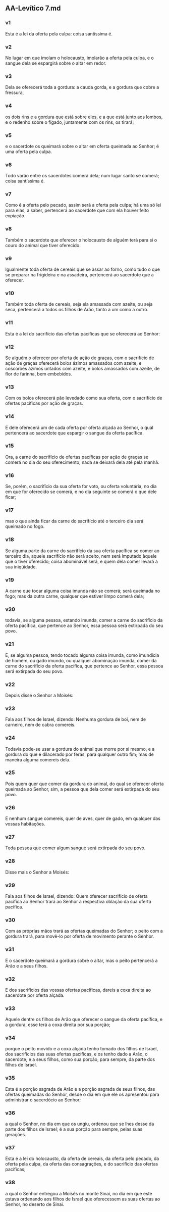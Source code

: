 ## AA-Levítico 7.md
### v1
 Esta é a lei da oferta pela culpa: coisa santíssima é.
### v2
 No lugar em que imolam o holocausto, imolarão a oferta pela culpa, e o sangue dela se espargirá sobre o altar em redor.
### v3
 Dela se oferecerá toda a gordura: a cauda gorda, e a gordura que cobre a fressura,
### v4
 os dois rins e a gordura que está sobre eles, e a que está junto aos lombos, e o redenho sobre o fígado, juntamente com os rins, os tirará;
### v5
 e o sacerdote os queimará sobre o altar em oferta queimada ao Senhor; é uma oferta pela culpa.
### v6
 Todo varão entre os sacerdotes comerá dela; num lugar santo se comerá; coisa santíssima é.
### v7
 Como é a oferta pelo pecado, assim será a oferta pela culpa; há uma só lei para elas, a saber, pertencerá ao sacerdote que com ela houver feito expiação.
### v8
 Também o sacerdote que oferecer o holocausto de alguém terá para si o couro do animal que tiver oferecido.
### v9
 Igualmente toda oferta de cereais que se assar ao forno, como tudo o que se preparar na frigideira e na assadeira, pertencerá ao sacerdote que a oferecer.
### v10
 Também toda oferta de cereais, seja ela amassada com azeite, ou seja seca, pertencerá a todos os filhos de Arão, tanto a um como a outro.
### v11
 Esta é a lei do sacrifício das ofertas pacíficas que se oferecerá ao Senhor:
### v12
 Se alguém o oferecer por oferta de ação de graças, com o sacrifício de ação de graças oferecerá bolos ázimos amassados com azeite, e coscorões ázimos untados com azeite, e bolos amassados com azeite, de flor de farinha, bem embebidos.
### v13
 Com os bolos oferecerá pão levedado como sua oferta, com o sacrifício de ofertas pacíficas por ação de graças.
### v14
 E dele oferecerá um de cada oferta por oferta alçada ao Senhor, o qual pertencerá ao sacerdote que espargir o sangue da oferta pacífica.
### v15
 Ora, a carne do sacrifício de ofertas pacíficas por ação de graças se comerá no dia do seu oferecimento; nada se deixará dela até pela manhã.
### v16
 Se, porém, o sacrifício da sua oferta for voto, ou oferta voluntária, no dia em que for oferecido se comerá, e no dia seguinte se comerá o que dele ficar;
### v17
 mas o que ainda ficar da carne do sacrifício até o terceiro dia será queimado no fogo.
### v18
 Se alguma parte da carne do sacrifício da sua oferta pacífica se comer ao terceiro dia, aquele sacrifício não será aceito, nem será imputado àquele que o tiver oferecido; coisa abominável será, e quem dela comer levará a sua iniqüidade.
### v19
 A carne que tocar alguma coisa imunda não se comerá; será queimada no fogo; mas da outra carne, qualquer que estiver limpo comerá dela;
### v20
 todavia, se alguma pessoa, estando imunda, comer a carne do sacrifício da oferta pacífica, que pertence ao Senhor, essa pessoa será extirpada do seu povo.
### v21
 E, se alguma pessoa, tendo tocado alguma coisa imunda, como imundícia de homem, ou gado imundo, ou qualquer abominação imunda, comer da carne do sacrifício da oferta pacífica, que pertence ao Senhor, essa pessoa será extirpada do seu povo.
### v22
 Depois disse o Senhor a Moisés:
### v23
 Fala aos filhos de Israel, dizendo: Nenhuma gordura de boi, nem de carneiro, nem de cabra comereis.
### v24
 Todavia pode-se usar a gordura do animal que morre por si mesmo, e a gordura do que é dilacerado por feras, para qualquer outro fim; mas de maneira alguma comereis dela.
### v25
 Pois quem quer que comer da gordura do animal, do qual se oferecer oferta queimada ao Senhor, sim, a pessoa que dela comer será extirpada do seu povo.
### v26
 E nenhum sangue comereis, quer de aves, quer de gado, em qualquer das vossas habitações.
### v27
 Toda pessoa que comer algum sangue será extirpada do seu povo.
### v28
 Disse mais o Senhor a Moisés:
### v29
 Fala aos filhos de Israel, dizendo: Quem oferecer sacrifício de oferta pacífica ao Senhor trará ao Senhor a respectiva oblação da sua oferta pacífica.
### v30
 Com as próprias mãos trará as ofertas queimadas do Senhor; o peito com a gordura trará, para movê-lo por oferta de movimento perante o Senhor.
### v31
 E o sacerdote queimará a gordura sobre o altar, mas o peito pertencerá a Arão e a seus filhos.
### v32
 E dos sacrifícios das vossas ofertas pacíficas, dareis a coxa direita ao sacerdote por oferta alçada.
### v33
 Aquele dentre os filhos de Arão que oferecer o sangue da oferta pacífica, e a gordura, esse terá a coxa direita por sua porção;
### v34
 porque o peito movido e a coxa alçada tenho tomado dos filhos de Israel, dos sacrifícios das suas ofertas pacíficas, e os tenho dado a Arão, o sacerdote, e a seus filhos, como sua porção, para sempre, da parte dos filhos de Israel.
### v35
 Esta é a porção sagrada de Arão e a porção sagrada de seus filhos, das ofertas queimadas do Senhor, desde o dia em que ele os apresentou para administrar o sacerdócio ao Senhor;
### v36
 a qual o Senhor, no dia em que os ungiu, ordenou que se lhes desse da parte dos filhos de Israel; é a sua porção para sempre, pelas suas gerações.
### v37
 Esta é a lei do holocausto, da oferta de cereais, da oferta pelo pecado, da oferta pela culpa, da oferta das consagrações, e do sacrifício das ofertas pacíficas;
### v38
 a qual o Senhor entregou a Moisés no monte Sinai, no dia em que este estava ordenando aos filhos de Israel que oferecessem as suas ofertas ao Senhor, no deserto de Sinai.
